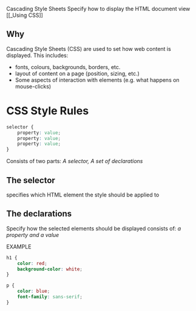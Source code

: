 Cascading Style Sheets
Specify how to display the HTML document
view [[_Using CSS]]
## Why
Cascading Style Sheets (CSS) are used to set how web content is displayed. This includes:
-  fonts, colours, backgrounds, borders, etc.
-  layout of content on a page (position, sizing, etc.)
-  Some aspects of interaction with elements (e.g. what happens on mouse-clicks)
# CSS Style Rules
```css
selector {
	property: value;
	property: value;
	property: value;
}
```

Consists of two parts:
	*A selector, A set of declarations*
## The selector
specifies which HTML element the style should be applied to
## The declarations
Specify how the selected elements should be displayed
consists of: *a property and a value*

EXAMPLE
```css
h1 {
	color: red;
	background-color: white;
}

p {
	color: blue;
	font-family: sans-serif;
}
```

